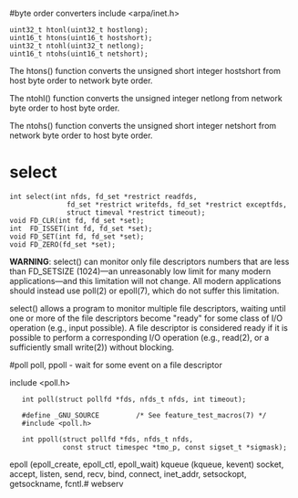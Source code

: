 #byte order converters
include <arpa/inet.h>

    uint32_t htonl(uint32_t hostlong);
    uint16_t htons(uint16_t hostshort);
    uint32_t ntohl(uint32_t netlong);
    uint16_t ntohs(uint16_t netshort);

The htons() function converts the unsigned short integer hostshort from host byte order to network byte order.

The ntohl() function converts the unsigned integer netlong from network byte order to host byte order.

The ntohs() function converts the unsigned short integer netshort from network byte order to host byte order.

# select
    int select(int nfds, fd_set *restrict readfds,
                  fd_set *restrict writefds, fd_set *restrict exceptfds,
                  struct timeval *restrict timeout);
    void FD_CLR(int fd, fd_set *set);
    int  FD_ISSET(int fd, fd_set *set); 
    void FD_SET(int fd, fd_set *set);
    void FD_ZERO(fd_set *set);

**WARNING**: select() can monitor only file descriptors numbers that
are less than FD_SETSIZE (1024)—an unreasonably low limit for
many modern applications—and this limitation will not change.
All modern applications should instead use poll(2) or epoll(7),
which do not suffer this limitation.

select() allows a program to monitor multiple file descriptors,
waiting until one or more of the file descriptors become "ready"
for some class of I/O operation (e.g., input possible).  A file
descriptor is considered ready if it is possible to perform a
corresponding I/O operation (e.g., read(2), or a sufficiently
small write(2)) without blocking.


#poll
poll, ppoll - wait for some event on a file descriptor

include <poll.h>

       int poll(struct pollfd *fds, nfds_t nfds, int timeout);

       #define _GNU_SOURCE         /* See feature_test_macros(7) */
       #include <poll.h>

       int ppoll(struct pollfd *fds, nfds_t nfds,
                 const struct timespec *tmo_p, const sigset_t *sigmask);

epoll (epoll_create, epoll_ctl,
epoll_wait)
kqueue (kqueue, kevent)
socket,
accept,
listen,
send,
recv,
bind,
connect,
inet_addr,
setsockopt,
getsockname,
fcntl.# webserv
